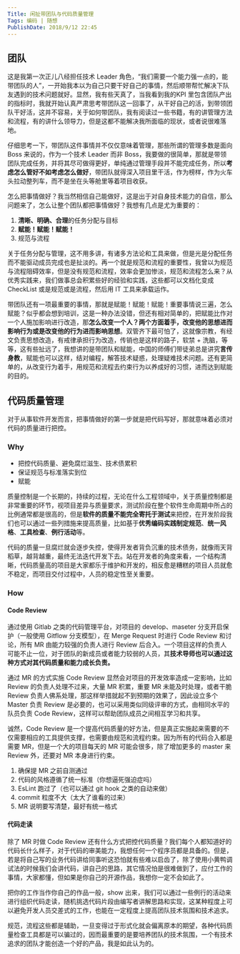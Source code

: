 ```yaml
---
Title: 闲扯带团队与代码质量管理
Tags: 编码 | 随想
PublishDate: 2018/9/12 22:45
---
```


## 团队

这是我第一次正儿八经担任技术 Leader 角色，“我们需要一个能力强一点的，能带团队的人”，一开始我本以为自己只要干好自己的事情，然后顺带帮忙解决下队友遇到的技术问题就好。显然，我有些天真了，当我看到我的KPI 里包含团队产出的指标时，我就开始认真严肃思考带团队这一回事了，从干好自己的活，到带领团队干好活，这并不容易，关于如何带团队，我有阅读过一些书籍，有的讲管理方法和流程，有的讲什么领导力，但是这都不能解决我所面临的现状，或者说很难落地。

仔细思考一下，带团队这件事情并不仅仅意味着管理，那些所谓的管理多数是面向 Boss 来说的，作为一个技术 Leader 而非 Boss，我要做的很简单，那就是带领团队完成任务，并将其尽可做得更好，单纯通过管理手段并不能完成任务，所以**考虑怎么管好不如考虑怎么做好**，带团队就得深入项目里干活，作为榜样，作为火车头拉动整列车，而不是坐在头等舱里等着项目收获。

怎么把事情做好？我当然相信自己能做好，这是出于对自身技术能力的自信，那么问题来了，怎么让整个团队都把事情做好？我想有几点是尤为重要的：

1. **清晰、明确、合理**的任务分配与目标
2. **赋能！赋能！赋能！**
3. 规范与流程

关于任务分配与管理，这不用多讲，有诸多方法论和工具来做，但是光是分配任务而不能驱动成员完成也是扯淡的。再一个就是规范和流程的重要性，我曾以为规范与流程阻碍效率，但是没有规范和流程，效率会更加惨淡，规范和流程怎么来？从优秀实践来，我们做事总会积累些好的经验和实践，这些都可以文档化变成 CheckList 或是规范或是流程，然后用 IT 工具来承载运作。

带团队还有一项最重要的事情，那就是赋能！赋能！赋能！重要事情说三遍，怎么赋能？似乎都会想到培训，这是一种办法没错，但还有相对简单的，把赋能比作对一个人施加影响进行改造，那**怎么改变一个人？两个方面着手，改变他的思想进而影响行为或是改变他的行为进而影响思想**。双管齐下最可怕了，这就像宗教，有经文负责思想改造，有戒律承担行为改造，传销也是这样的路子，软禁 + 洗脑，等等，这有些扯远了，我想讲的是带团队和赋能，中国的师傅们带徒弟总是讲究**言传身教**，赋能也可以这样，结对编程，解答技术疑惑，处理疑难技术问题。还有更简单的，从改变行为着手，用规范和流程去约束行为以养成好的习惯，进而达到赋能的目的。

## 代码质量管理

对于从事软件开发而言，把事情做好的第一步就是把代码写好，那就意味着必须对代码的质量进行把控。

### Why

* 把控代码质量、避免腐烂滋生、技术债累积
* 保证规范与标准落实到位
* 赋能

质量控制是一个长期的，持续的过程，无论在什么工程领域中，关于质量控制都是非常重要的环节，视项目差异与质量要求，测试阶段在整个软件生命周期中所占的比例通常都是很高的，但是**软件的质量不能完全寄托于测试**来把控，在开发阶段我们也可以通过一些列措施来提高质量，比如基于**优秀编码实践制定规范**、**统一风格**、**工具检查**、**例行活动**等。

代码的质量一旦腐烂就会逐步失控，使得开发者背负沉重的技术债务，就像雨天背稻草，越背越重，最终无法迭代开发下去。站在开发者的角度来看，一个结构清晰，代码质量高的项目是大家都乐于维护和开发的，相反愈是糟糕的项目人员就愈不稳定，而项目交付过程中，人员的稳定性至关重要。

### How

#### Code Review

通过使用 Gitlab 之类的代码管理平台，对项目的 develop、maseter 分支开启保护（一般使用 Gitflow 分支模型），在 Merge Request 时进行 Code Review 和讨论，所有 MR 由能力较强的负责人进行 Review 后合入。一个项目这样的负责人可能不止一位，对于团队的新成员或者能力较弱的人员，其**技术导师也可以通过这种方式对其代码质量和能力成长负责。**

通过 MR 的方式实施 Code Review 显然会对项目的开发效率造成一定影响，比如 Review 的负责人处理不过来，大量 MR  积累，重要 MR 未能及时处理，或者干脆 Review 负责人佛系处理，那这样举措就起不到预期的效果了，因此设立多个 Master 负责 Review 是必要的，也可以采用类似同级评审的方式，由相同水平的队员负责 Code Review，这样可以帮助团队成员之间相互学习和共享。

诚然，Code Review 是一个提高代码质量的好方法，但是真正实施起来需要的不仅需要相应的工具提供支撑，也需要由规范和流程约束。因为所有的代码合入都是需要 MR，但是一个大的项目每天的 MR 可能会很多，除了增加更多的 master 来 Review 外，还要对 MR 本身进行约束。

1. 确保提 MR 之前自测通过
2. 代码的风格遵循了统一标准（你想逼死强迫症吗）
3. EsLint 跑过了（也可以通过 git hook 之类的自动来做）
4. commit 粒度不大（太大了谁看的过来）
5. MR 说明要写清楚，最好有统一格式 

#### 代码走读

除了 MR 时做 Code Review 还有什么方式把控代码质量？我们每个人都知道好的代码长什么样子，对于代码的审美能力，我想任何一个程序员都是具备的。但是，若是将自己写的业务代码讲给同事听这恐怕就有些难以启齿了，除了使用小黄鸭调试法的时候我们会讲代码，讲自己的思路，其它情况怕是很难做到了，应付工作的事情，大家都懂，但如果是你自己的开源作品，我想你一定不会如此了。

把你的工作当作你自己的作品一般，show 出来，我们可以通过一些例行的活动来进行组织代码走读，随机挑选代码片段由编写者讲解思路和实现，这某种程度上可以避免开发人员交差式的工作，也能在一定程度上提高团队技术氛围和技术追求。

规范，流程这些都是辅助，一旦变得过于形式化就会偏离原本的期望，各种代码质量检查工具都是可以骗过的，因而最重要的是要培养团队的技术氛围，一个有技术追求的团队才能创造一个好的产品，我是如此认为的。